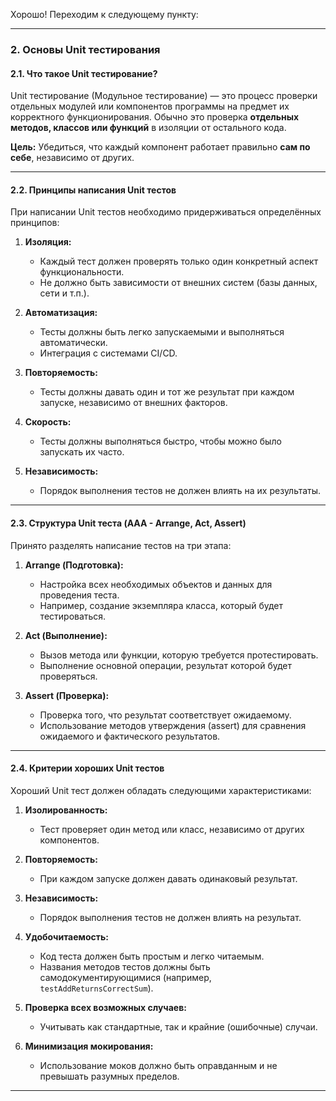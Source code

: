 Хорошо! Переходим к следующему пункту:

---

### **2. Основы Unit тестирования**

#### **2.1. Что такое Unit тестирование?**
Unit тестирование (Модульное тестирование) — это процесс проверки отдельных модулей или компонентов программы на предмет их корректного функционирования. Обычно это проверка **отдельных методов, классов или функций** в изоляции от остального кода.

**Цель:** Убедиться, что каждый компонент работает правильно **сам по себе**, независимо от других.

---

#### **2.2. Принципы написания Unit тестов**
При написании Unit тестов необходимо придерживаться определённых принципов:

1. **Изоляция:**
    - Каждый тест должен проверять только один конкретный аспект функциональности.
    - Не должно быть зависимости от внешних систем (базы данных, сети и т.п.).

2. **Автоматизация:**
    - Тесты должны быть легко запускаемыми и выполняться автоматически.
    - Интеграция с системами CI/CD.

3. **Повторяемость:**
    - Тесты должны давать один и тот же результат при каждом запуске, независимо от внешних факторов.

4. **Скорость:**
    - Тесты должны выполняться быстро, чтобы можно было запускать их часто.

5. **Независимость:**
    - Порядок выполнения тестов не должен влиять на их результаты.

---

#### **2.3. Структура Unit теста (AAA - Arrange, Act, Assert)**
Принято разделять написание тестов на три этапа:

1. **Arrange (Подготовка):**
    - Настройка всех необходимых объектов и данных для проведения теста.
    - Например, создание экземпляра класса, который будет тестироваться.

2. **Act (Выполнение):**
    - Вызов метода или функции, которую требуется протестировать.
    - Выполнение основной операции, результат которой будет проверяться.

3. **Assert (Проверка):**
    - Проверка того, что результат соответствует ожидаемому.
    - Использование методов утверждения (assert) для сравнения ожидаемого и фактического результатов.

---

#### **2.4. Критерии хороших Unit тестов**
Хороший Unit тест должен обладать следующими характеристиками:

1. **Изолированность:**
    - Тест проверяет один метод или класс, независимо от других компонентов.

2. **Повторяемость:**
    - При каждом запуске должен давать одинаковый результат.

3. **Независимость:**
    - Порядок выполнения тестов не должен влиять на результат.

4. **Удобочитаемость:**
    - Код теста должен быть простым и легко читаемым.
    - Названия методов тестов должны быть самодокументирующимися (например, `testAddReturnsCorrectSum`).

5. **Проверка всех возможных случаев:**
    - Учитывать как стандартные, так и крайние (ошибочные) случаи.

6. **Минимизация мокирования:**
    - Использование моков должно быть оправданным и не превышать разумных пределов.

---